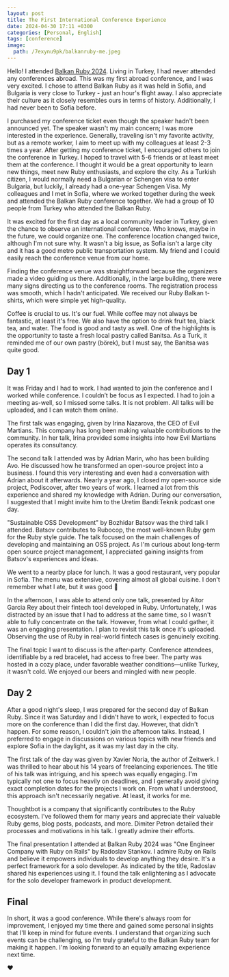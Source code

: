 ```yaml
---
layout: post
title: The First International Conference Experience
date: 2024-04-30 17:11 +0300
categories: [Personal, English]
tags: [conference]
image:
  path: /7exynu9pk/balkanruby-me.jpeg
---
```

Hello! I attended [Balkan Ruby 2024](https://balkanruby.com/2024). Living in Turkey, I had never attended any conferences abroad. This was my first abroad conference, and I was very excited. I chose to attend Balkan Ruby as it was held in Sofia, and Bulgaria is very close to Turkey - just an hour's flight away. I also appreciate their culture as it closely resembles ours in terms of history. Additionally, I had never been to Sofia before.

I purchased my conference ticket even though the speaker hadn't been announced yet. The speaker wasn't my main concern; I was more interested in the experience. Generally, traveling isn't my favorite activity, but as a remote worker, I aim to meet up with my colleagues at least 2-3 times a year. After getting my conference ticket, I encouraged others to join the conference in Turkey. I hoped to travel with 5-6 friends or at least meet them at the conference. I thought it would be a great opportunity to learn new things, meet new Ruby enthusiasts, and explore the city. As a Turkish citizen, I would normally need a Bulgarian or Schengen visa to enter Bulgaria, but luckily, I already had a one-year Schengen Visa. My colleagues and I met in Sofia, where we worked together during the week and attended the Balkan Ruby conference together. We had a group of 10 people from Turkey who attended the Balkan Ruby.

It was excited for the first day as a local community leader in Turkey, given the chance to observe an international conference. Who knows, maybe in the future, we could organize one. The conference location changed twice, although I'm not sure why. It wasn't a big issue, as Sofia isn't a large city and it has a good metro public transportation system. My friend and I could easily reach the conference venue from our home.

Finding the conference venue was straightforward because the organizers made a video guiding us there. Additionally, in the large building, there were many signs directing us to the conference rooms. The registration process was smooth, which I hadn't anticipated. We received our Ruby Balkan t-shirts, which were simple yet high-quality.

Coffee is crucial to us. It's our fuel. While coffee may not always be fantastic, at least it's free. We also have the option to drink fruit tea, black tea, and water. The food is good and tasty as well. One of the highlights is the opportunity to taste a fresh local pastry called Banitsa. As a Turk, it reminded me of our own pastry (börek), but I must say, the Banitsa was quite good.

## Day 1

It was Friday and I had to work. I had wanted to join the conference and I worked while conference. I couldn’t be focus as I expected. I had to join a meeting as-well, so I missed some talks. It is not problem. All talks will be uploaded, and I can watch them online.

The first talk was engaging, given by Irina Nazarova, the CEO of Evil Martians. This company has long been making valuable contributions to the community. In her talk, Irina provided some insights into how Evil Martians operates its consultancy.

The second talk I attended was by Adrian Marin, who has been building Avo. He discussed how he transformed an open-source project into a business. I found this very interesting and even had a conversation with Adrian about it afterwards. Nearly a year ago, I closed my open-source side project, Podiscover, after two years of work. I learned a lot from this experience and shared my knowledge with Adrian. During our conversation, I suggested that I might invite him to the Uretim Bandi:Teknik podcast one day.

"Sustainable OSS Development" by Bozhidar Batsov was the third talk I attended. Batsov contributes to Rubocop, the most well-known Ruby gem for the Ruby style guide. The talk focused on the main challenges of developing and maintaining an OSS project. As I'm curious about long-term open source project management, I appreciated gaining insights from Batsov's experiences and ideas.

We went to a nearby place for lunch. It was a good restaurant, very popular in Sofia. The menu was extensive, covering almost all global cuisine. I don't remember what I ate, but it was good 🙂

In the afternoon, I was able to attend only one talk, presented by Aitor Garcia Rey about their fintech tool developed in Ruby. Unfortunately, I was distracted by an issue that I had to address at the same time, so I wasn't able to fully concentrate on the talk. However, from what I could gather, it was an engaging presentation. I plan to revisit this talk once it's uploaded. Observing the use of Ruby in real-world fintech cases is genuinely exciting.

The final topic I want to discuss is the after-party. Conference attendees, identifiable by a red bracelet, had access to free beer. The party was hosted in a cozy place, under favorable weather conditions—unlike Turkey, it wasn't cold. We enjoyed our beers and mingled with new people.

## Day 2

After a good night's sleep, I was prepared for the second day of Balkan Ruby. Since it was Saturday and I didn't have to work, I expected to focus more on the conference than I did the first day. However, that didn't happen. For some reason, I couldn't join the afternoon talks. Instead, I preferred to engage in discussions on various topics with new friends and explore Sofia in the daylight, as it was my last day in the city.

The first talk of the day was given by Xavier Noria, the author of Zeitwerk. I was thrilled to hear about his 14 years of freelancing experiences. The title of his talk was intriguing, and his speech was equally engaging. I'm typically not one to focus heavily on deadlines, and I generally avoid giving exact completion dates for the projects I work on. From what I understood, this approach isn't necessarily negative. At least, it works for me.

Thoughtbot is a company that significantly contributes to the Ruby ecosystem. I've followed them for many years and appreciate their valuable Ruby gems, blog posts, podcasts, and more. Dimiter Petron detailed their processes and motivations in his talk. I greatly admire their efforts.

The final presentation I attended at Balkan Ruby 2024 was "One Engineer Company with Ruby on Rails" by Radoslav Stankov. I admire Ruby on Rails and believe it empowers individuals to develop anything they desire. It's a perfect framework for a solo developer. As indicated by the title, Radoslav shared his experiences using it. I found the talk enlightening as I advocate for the solo developer framework in product development.

## Final

In short, it was a good conference. While there's always room for improvement, I enjoyed my time there and gained some personal insights that I'll keep in mind for future events. I understand that organizing such events can be challenging, so I'm truly grateful to the Balkan Ruby team for making it happen. I'm looking forward to an equally amazing experience next time.

❤️
